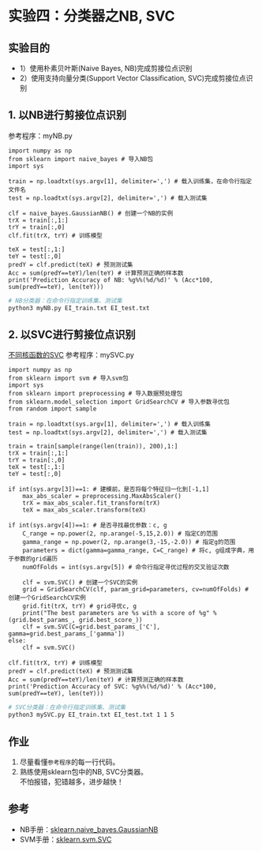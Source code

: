# 实验四：分类器之NB, SVC

## 实验目的
* 1）使用朴素贝叶斯(Naive Bayes, NB)完成剪接位点识别
* 2）使用支持向量分类(Support Vector Classification, SVC)完成剪接位点识别

## 1. 以NB进行剪接位点识别
参考程序：myNB.py
```python3
import numpy as np
from sklearn import naive_bayes # 导入NB包
import sys

train = np.loadtxt(sys.argv[1], delimiter=',') # 载入训练集，在命令行指定文件名
test = np.loadtxt(sys.argv[2], delimiter=',') # 载入测试集

clf = naive_bayes.GaussianNB() # 创建一个NB的实例
trX = train[:,1:]
trY = train[:,0]
clf.fit(trX, trY) # 训练模型

teX = test[:,1:]
teY = test[:,0]
predY = clf.predict(teX) # 预测测试集
Acc = sum(predY==teY)/len(teY) # 计算预测正确的样本数
print('Prediction Accuracy of NB: %g%%(%d/%d)' % (Acc*100, sum(predY==teY), len(teY)))
```

```bash
# NB分类器：在命令行指定训练集、测试集
python3 myNB.py EI_train.txt EI_test.txt
```

## 2. 以SVC进行剪接位点识别
[不同核函数的SVC](https://scikit-learn.org/stable/_images/sphx_glr_plot_iris_svc_0011.png)
参考程序：mySVC.py
```python3
import numpy as np
from sklearn import svm # 导入svm包
import sys
from sklearn import preprocessing # 导入数据预处理包
from sklearn.model_selection import GridSearchCV # 导入参数寻优包
from random import sample

train = np.loadtxt(sys.argv[1], delimiter=',') # 载入训练集
test = np.loadtxt(sys.argv[2], delimiter=',') # 载入测试集

train = train[sample(range(len(train)), 200),1:]
trX = train[:,1:]
trY = train[:,0]
teX = test[:,1:]
teY = test[:,0]

if int(sys.argv[3])==1: # 建模前，是否将每个特征归一化到[-1,1]
    max_abs_scaler = preprocessing.MaxAbsScaler()
    trX = max_abs_scaler.fit_transform(trX)
    teX = max_abs_scaler.transform(teX)

if int(sys.argv[4])==1: # 是否寻找最优参数：c, g
    C_range = np.power(2, np.arange(-5,15,2.0)) # 指定C的范围
    gamma_range = np.power(2, np.arange(3,-15,-2.0)) # 指定g的范围
    parameters = dict(gamma=gamma_range, C=C_range) # 将c, g组成字典，用于参数的grid遍历
    numOfFolds = int(sys.argv[5]) # 命令行指定寻优过程的交叉验证次数
        
    clf = svm.SVC() # 创建一个SVC的实例
    grid = GridSearchCV(clf, param_grid=parameters, cv=numOfFolds) # 创建一个GridSearchCV实例
    grid.fit(trX, trY) # grid寻优c, g
    print("The best parameters are %s with a score of %g" % (grid.best_params_, grid.best_score_))
    clf = svm.SVC(C=grid.best_params_['C'], gamma=grid.best_params_['gamma'])
else:
    clf = svm.SVC()
        
clf.fit(trX, trY) # 训练模型
predY = clf.predict(teX) # 预测测试集
Acc = sum(predY==teY)/len(teY) # 计算预测正确的样本数
print('Prediction Accuracy of SVC: %g%%(%d/%d)' % (Acc*100, sum(predY==teY), len(teY)))
```

```bash
# SVC分类器：在命令行指定训练集、测试集
python3 mySVC.py EI_train.txt EI_test.txt 1 1 5
```


## 作业
1. 尽量看懂`参考程序`的每一行代码。
2. 熟练使用sklearn包中的NB, SVC分类器。 <br>
不怕报错，犯错越多，进步越快！

## 参考
* NB手册：[sklearn.naive_bayes.GaussianNB](https://scikit-learn.org/stable/modules/naive_bayes.html#gaussian-naive-bayes)
* SVM手册：[sklearn.svm.SVC](https://scikit-learn.org/stable/modules/svm.html#classification)
